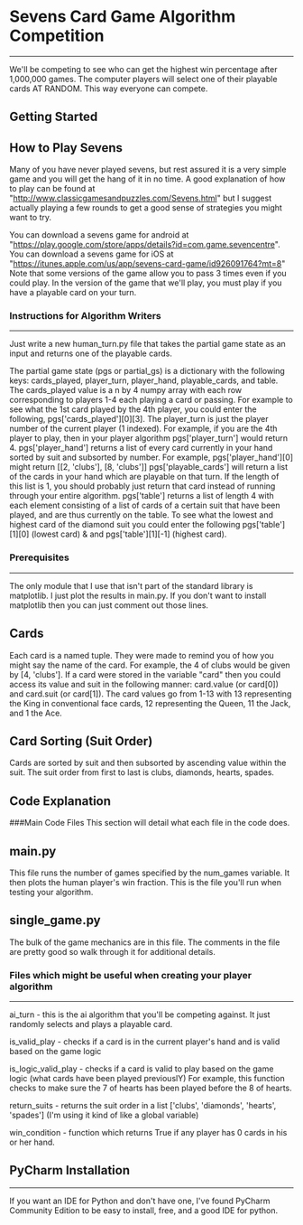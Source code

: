 # Sevens Card Game Algorithm Competition
------------------------------------------------------------
We'll be competing to see who can get the highest win percentage after 1,000,000 games.  The computer players will select one of their playable cards AT RANDOM.  This way everyone can compete.

## Getting Started
How to Play Sevens
---------------------------------
Many of you have never played sevens, but rest assured it is a very simple game and you will get the hang of it in no time.  A good explanation of how to play can be found at "http://www.classicgamesandpuzzles.com/Sevens.html" but I suggest actually playing a few rounds to get a good sense of strategies you might want to try.

You can download a sevens game for android at "https://play.google.com/store/apps/details?id=com.game.sevencentre".  You can download a sevens game for iOS at "https://itunes.apple.com/us/app/sevens-card-game/id926091764?mt=8"  Note that some versions of the game allow you to pass 3 times even if you could play.  In the version of the game that we'll play, you must play if you have a playable card on your turn.

### Instructions for Algorithm Writers
------------------------------------
Just write a new human_turn.py file that takes the partial game state as an input and returns one of the playable cards.

The partial game state (pgs or partial_gs) is a dictionary with the following keys: cards_played, player_turn, player_hand, playable_cards, and table.
    The cards_played value is a n by 4 numpy array with each row corresponding to players 1-4 each playing a card or passing.  For example to see what the 1st card played by the 4th player, you could enter the following, pgs['cards_played'][0][3].
    The player_turn is just the player number of the current player (1 indexed).  For example, if you are the 4th player to play, then in your player algorithm pgs['player_turn']  would return 4.
    pgs['player_hand'] returns a list of every card currently in your hand sorted by suit and subsorted by number.  For example, pgs['player_hand'][0] might return [[2, 'clubs'], [8, 'clubs']]
    pgs['playable_cards'] will return a list of the cards in your hand which are playable on that turn.  If the length of this list is 1, you should probably just return that card instead of running through your entire algorithm.
    pgs['table'] returns a list of length 4 with each element consisting of a list of cards of a certain suit that have been played, and are thus currently on the table. To see what the lowest and highest card of the diamond suit you could enter the following pgs['table'][1][0] (lowest card) & and pgs['table'][1][-1] (highest card).

### Prerequisites
--------------
The only module that I use that isn't part of the standard library is matplotlib.  I just plot the results in main.py.  If you don't want to install matplotlib then you can just comment out those lines.

Cards
------
Each card is a named tuple.  They were made to remind you of how you might say the name of the card.  For example, the 4 of clubs would be given by [4, 'clubs'].  If a card were stored in the variable "card" then you could access its value and suit in the following manner:  card.value (or card[0]) and card.suit (or card[1]).  The card values go from 1-13 with 13 representing the King in conventional face cards, 12 representing the Queen, 11 the Jack, and 1 the Ace.

Card Sorting (Suit Order)
-------------------------
Cards are sorted by suit and then subsorted by ascending value within the suit.  The suit order from first to last is clubs, diamonds, hearts, spades.

## Code Explanation 
###Main Code Files
This section will detail what each file in the code does.

main.py
--------
This file runs the number of games specified by the num_games variable.  It then plots the human player's win fraction.  This is the file you'll run when testing your algorithm.

single_game.py
--------------
The bulk of the game mechanics are in this file.  The comments in the file are pretty good so walk through it for additional details.

### Files which might be useful when creating your player algorithm
---------------------------------------------------------------
ai_turn - this is the ai algorithm that you'll be competing against.  It just randomly selects and plays a playable card.

is_valid_play - checks if a card is in the current player's hand and is valid based on the game logic

is_logic_valid_play - checks if a card is valid to play based on the game logic (what cards have been played previouslY)  For example, this function checks to make sure the 7 of hearts has been played before the 8 of hearts.

return_suits - returns the suit order in a list ['clubs', 'diamonds', 'hearts', 'spades'] (I'm using it kind of like a global variable)

win_condition - function which returns True if any player has 0 cards in his or her hand.

## PyCharm Installation
---------------------
If you want an IDE for Python and don't have one, I've found PyCharm Community Edition to be easy to install, free, and a good IDE for python.
